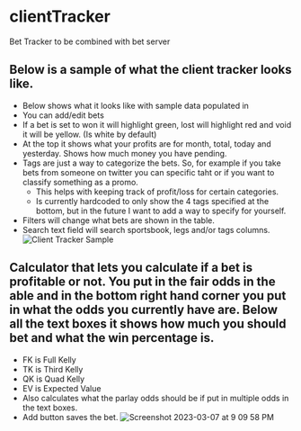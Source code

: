 # clientTracker
Bet Tracker to be combined with bet server

## Below is a sample of what the client tracker looks like. 
- Below shows what it looks like with sample data populated in
- You can add/edit bets
- If a bet is set to won it will highlight green, lost will highlight red and void it will be yellow. (Is white by default)
- At the top it shows what your profits are for month, total, today and yesterday. Shows how much money you have pending.
- Tags are just a way to categorize the bets. So, for example if you take bets from someone on twitter you can specific taht or if you want to classify something as a promo.
  - This helps with keeping track of profit/loss for certain categories. 
  - Is currently hardcoded to only show the 4 tags specified at the bottom, but in the future I want to add a way to specify for yourself.
- Filters will change what bets are shown in the table. 
- Search text field will search sportsbook, legs and/or tags columns.
![Client Tracker Sample](https://user-images.githubusercontent.com/48994502/223601181-947d6ebf-c9a0-4926-b2fd-6ad410ef849e.png)

## Calculator that lets you calculate if a bet is profitable or not. You put in the fair odds in the able and in the bottom right hand corner you put in what the odds you currently have are. Below all the text boxes it shows how much you should bet and what the win percentage is.
- FK is Full Kelly
- TK is Third Kelly
- QK is Quad Kelly
- EV is Expected Value
- Also calculates what the parlay odds should be if put in multiple odds in the text boxes. 
- Add button saves the bet.
![Screenshot 2023-03-07 at 9 09 58 PM](https://user-images.githubusercontent.com/48994502/223601338-1f9a114d-5e8f-4e23-abff-bd1e6b615520.png)
